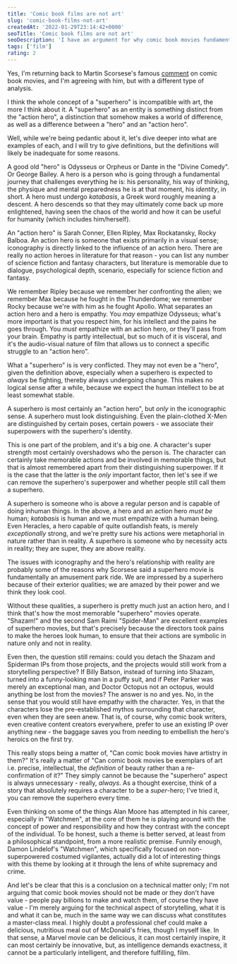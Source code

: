 ```yaml
---
title: 'Comic book films are not art'
slug: 'comic-book-films-not-art'
createdAt: '2022-01-29T23:14:42+0000'
seoTitle: 'Comic book films are not art'
seoDescription: 'I have an argument for why comic book movies fundamentally cannot be art.'
tags: ['film']
rating: 2
---
```


Yes, I'm returning back to Martin Scorsese's famous <a href="https://www.empireonline.com/movies/features/irishman-week-martin-scorsese-interview/" target="_blank" rel="noopener noreferrer">comment</a> on comic book movies, and I'm agreeing with him, but with a different type of analysis.

I think the whole concept of a "superhero" is incompatible with art, the more I think about it. A "superhero" as an entity is something distinct from the "action hero", a distinction that somehow makes a world of difference, as well as a difference between a "hero" and an "action hero".

Well, while we're being pedantic about it, let's dive deeper into what are examples of each, and I will try to give definitions, but the definitions will likely be inadequate for some reasons.

A good old "hero" is Odysseus or Orpheus or Dante in the "Divine Comedy". Or George Bailey. A hero is a person who is going through a fundamental journey that challenges everything he is: his personality, his way of thinking, the physique and mental preparedness he is at that moment, his _identity_, in short. A hero must undergo _katabasis_, a Greek word roughly meaning a descent. A hero descends so that they may ultimately come back up more enlightened, having seen the chaos of the world and how it can be useful for humanity (which includes him/herself).

An "action hero" is Sarah Conner, Ellen Ripley, Max Rockatansky, Rocky Balboa. An action hero is someone that exists primarily in a visual sense; iconography is directly linked to the influence of an action hero. There are really no action heroes in literature for that reason - you can list any number of science fiction and fantasy characters, but literature is memorable due to dialogue, psychological depth, scenario, especially for science fiction and fantasy.

We remember Ripley because we remember her confronting the alien; we remember Max because he fought in the Thunderdome; we remember Rocky because we're with him as he fought Apollo. What separates an action hero and a hero is empathy. You _may_ empathize Odysseus; what's more important is that you respect him, for his intellect and the pains he goes through. You _must_ empathize with an action hero, or they'll pass from your brain. Empathy is partly intellectual, but so much of it is visceral, and it's the audio-visual nature of film that allows us to connect a specific struggle to an "action hero".

What a "superhero" is is very conflicted. They may not even be a "hero", given the definition above, especially when a superhero is expected to _always_ be fighting, thereby always undergoing change. This makes no logical sense after a while, because we expect the human intellect to be at least somewhat stable.

A superhero is most certainly an "action hero", but _only_ in the iconographic sense. A superhero must look distinguishing. Even the plain-clothed X-Men are distinguished by certain poses, certain powers - we associate their superpowers with the superhero's identity.

This is one part of the problem, and it's a big one. A character's super strength most certainly overshadows who the person is. The character can certainly take memorable actions and be involved in memorable things, but that is almost remembered apart from their distinguishing superpower. If it is the case that the latter is the _only_ important factor, then let's see if we can remove the superhero's superpower and whether people still call them a superhero.

A superhero is someone who is above a regular person and is capable of doing inhuman things. In the above, a hero and an action hero _must be_ human; _katabasis_ is human and we must empathize with a human being. Even Heracles, a hero capable of quite outlandish feats, is merely _exceptionally_ strong, and we're pretty sure his actions were metaphorial in nature rather than in reality. A superhero is someone who by necessity acts in reality; they are super, they are above reality.

The issues with iconography and the hero's relationship with reality are probably some of the reasons why Scorsese said a superhero movie is fundamentally an amusement park ride. We are impressed by a superhero because of their exterior qualities; we are amazed by their power and we think they look cool.

Without these qualities, a superhero is pretty much just an action hero, and I think that's how the most memorable "superhero" movies operate. "Shazam!" and the second Sam Raimi "Spider-Man" are excellent examples of superhero movies, but that's precisely because the directors took pains to make the heroes look human, to ensure that their actions are symbolic in nature only and not in reality.

Even then, the question still remains: could you detach the Shazam and Spiderman IPs from those projects, and the projects would still work from a storytelling perspective? If Billy Batson, instead of turning into Shazam, turned into a funny-looking man in a puffy suit, and if Peter Parker was merely an exceptional man, and Doctor Octopus not an octopus, would anything be lost from the movies? The answer is no and yes. No, in the sense that you would still have empathy with the character. Yes, in that the characters lose the pre-established mythos surrounding that character, even when they are seen anew. That is, of course, why comic book writers, even creative content creators everywhere, prefer to use an existing IP over anything new - the baggage saves you from needing to embellish the hero's heroics on the first try.

This really stops being a matter of, "Can comic book movies have artistry in them?" It's really a matter of "Can comic book movies be exemplars of art i.e. precise, intellectual, the _definition_ of beauty rather than a re-confirmation of it?" They simply cannot be because the "superhero" aspect is always unnecessary - really, _always_. As a thought exercise, think of a story that absolutely requires a character to be a _super_-hero; I've tried it, you can remove the superhero every time.

Even thinking on some of the things Alan Moore has attempted in his career, especially in "Watchmen", at the core of them he is playing around with the concept of power and responsibility and how they contrast with the concept of the individual. To be honest, such a theme is better served, at least from a philosophical standpoint, from a more realistic premise. Funnily enough, Damon Lindelof's "Watchmen", which specifically focused on non-superpowered costumed vigilantes, actually did a lot of interesting things with this theme by looking at it through the lens of white supremacy and crime.

And let's be clear that this is a conclusion on a technical matter only; I'm not arguing that comic book movies should not be made or they don't have value - people pay billions to make and watch them, of course they have value - I'm merely arguing for the technical aspect of storytelling, what it is and what it can be, much in the same way we can discuss what constitutes a master-class meal. I highly doubt a professional chef could make a delicious, nutritious meal out of McDonald's fries, though I myself like. In that sense, a Marvel movie can be delicious, it can most certainly inspire, it can most certainly be innovative, but, as intelligence demands exactness, it cannot be a particularly intelligent, and therefore fulfilling, film.
